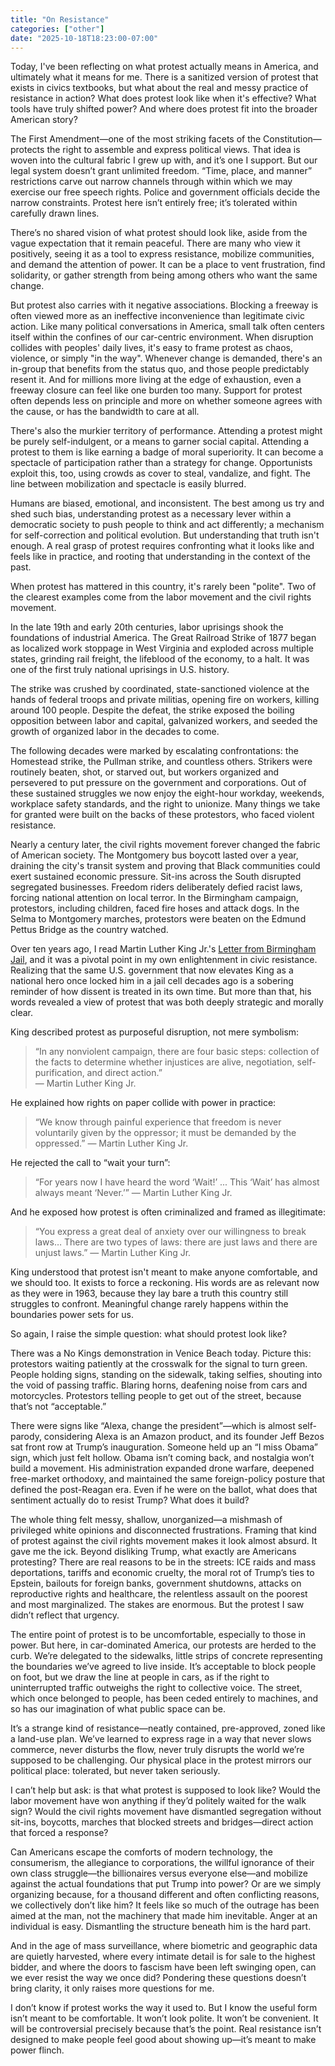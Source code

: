 ```yaml
---
title: "On Resistance"
categories: ["other"]
date: "2025-10-18T18:23:00-07:00"
---
```


Today, I've been reflecting on what protest actually means in America, and ultimately what it means for me. There is a sanitized version of protest that exists in civics textbooks, but what about the real and messy practice of resistance in action? What does protest look like when it's effective? What tools have truly shifted power? And where does protest fit into the broader American story?

The First Amendment—one of the most striking facets of the Constitution—protects the right to assemble and express political views. That idea is woven into the cultural fabric I grew up with, and it’s one I support. But our legal system doesn’t grant unlimited freedom. “Time, place, and manner” restrictions carve out narrow channels through within which we may exercise our free speech rights. Police and government officials decide the narrow constraints. Protest here isn’t entirely free; it’s tolerated within carefully drawn lines.

There’s no shared vision of what protest should look like, aside from the vague expectation that it remain peaceful. There are many who view it positively, seeing it as a tool to express resistance, mobilize communities, and demand the attention of power. It can be a place to vent frustration, find solidarity, or gather strength from being among others who want the same change.

But protest also carries with it negative associations. Blocking a freeway is often viewed more as an ineffective inconvenience than legitimate civic action. Like many political conversations in America, small talk often centers itself within the confines of our car-centric environment. When disruption collides with peoples' daily lives, it's easy to frame protest as chaos, violence, or simply "in the way". Whenever change is demanded, there's an in-group that benefits from the status quo, and those people predictably resent it. And for millions more living at the edge of exhaustion, even a freeway closure can feel like one burden too many. Support for protest often depends less on principle and more on whether someone agrees with the cause, or has the bandwidth to care at all.

There's also the murkier territory of performance. Attending a protest might be purely self-indulgent, or a means to garner social capital. Attending a protest to them is like earning a badge of moral superiority. It can become a spectacle of participation rather than a strategy for change. Opportunists exploit this, too, using crowds as cover to steal, vandalize, and fight. The line between mobilization and spectacle is easily blurred.

Humans are biased, emotional, and inconsistent. The best among us try and shed such bias, understanding protest as a necessary lever within a democratic society to push people to think and act differently; a mechanism for self-correction and political evolution. But understanding that truth isn't enough. A real grasp of protest requires confronting what it looks like and feels like in practice, and rooting that understanding in the context of the past.

When protest has mattered in this country, it's rarely been "polite". Two of the clearest examples come from the labor movement and the civil rights movement.

In the late 19th and early 20th centuries, labor uprisings shook the foundations of industrial America. The Great Railroad Strike of 1877 began as localized work stoppage in West Virginia and exploded across multiple states, grinding rail freight, the lifeblood of the economy, to a halt. It was one of the first truly national uprisings in U.S. history.

The strike was crushed by coordinated, state-sanctioned violence at the hands of federal troops and private militias, opening fire on workers, killing around 100 people. Despite the defeat, the strike exposed the boiling opposition between labor and capital, galvanized workers, and seeded the growth of organized labor in the decades to come.

The following decades were marked by escalating confrontations: the Homestead strike, the Pullman strike, and countless others. Strikers were routinely beaten, shot, or starved out, but workers organized and persevered to put pressure on the government and corporations. Out of these sustained struggles we now enjoy the eight-hour workday, weekends, workplace safety standards, and the right to unionize. Many things we take for granted were built on the backs of these protestors, who faced violent resistance.

Nearly a century later, the civil rights movement forever changed the fabric of American society. The Montgomery bus boycott lasted over a year, draining the city's transit system and proving that Black communities could exert sustained economic pressure. Sit-ins across the South disrupted segregated businesses. Freedom riders deliberately defied racist laws, forcing national attention on local terror. In the Birmingham campaign, protestors, including children, faced fire hoses and attack dogs. In the Selma to Montgomery marches, protestors were beaten on the Edmund Pettus Bridge as the country watched.

Over ten years ago, I read Martin Luther King Jr.'s [Letter from Birmingham Jail](https://www.csuchico.edu/iege/_assets/documents/susi-letter-from-birmingham-jail.pdf), and it was a pivotal point in my own enlightenment in civic resistance. Realizing that the same U.S. government that now elevates King as a national hero once locked him in a jail cell decades ago is a sobering reminder of how dissent is treated in its own time. But more than that, his words revealed a view of protest that was both deeply strategic and morally clear.

King described protest as purposeful disruption, not mere symbolism:

> “In any nonviolent campaign, there are four basic steps: collection of the facts to determine whether injustices are alive, negotiation, self-purification, and direct action.”  
> — Martin Luther King Jr.

He explained how rights on paper collide with power in practice:

> “We know through painful experience that freedom is never voluntarily given by the oppressor; it must be demanded by the oppressed.”
> — Martin Luther King Jr.

He rejected the call to “wait your turn”:

> “For years now I have heard the word ‘Wait!’ ... This ‘Wait’ has almost always meant ‘Never.’”
> — Martin Luther King Jr.

And he exposed how protest is often criminalized and framed as illegitimate:

> “You express a great deal of anxiety over our willingness to break laws… There are two types of laws: there are just laws and there are unjust laws.”
> — Martin Luther King Jr.

King understood that protest isn't meant to make anyone comfortable, and we should too. It exists to force a reckoning. His words are as relevant now as they were in 1963, because they lay bare a truth this country still struggles to confront. Meaningful change rarely happens within the boundaries power sets for us.

So again, I raise the simple question: what should protest look like?

There was a No Kings demonstration in Venice Beach today. Picture this: protestors waiting patiently at the crosswalk for the signal to turn green. People holding signs, standing on the sidewalk, taking selfies, shouting into the void of passing traffic. Blaring horns, deafening noise from cars and motorcycles. Protestors telling people to get out of the street, because that’s not “acceptable.”

There were signs like “Alexa, change the president”—which is almost self-parody, considering Alexa is an Amazon product, and its founder Jeff Bezos sat front row at Trump’s inauguration. Someone held up an “I miss Obama” sign, which just felt hollow. Obama isn’t coming back, and nostalgia won’t build a movement. His administration expanded drone warfare, deepened free-market orthodoxy, and maintained the same foreign-policy posture that defined the post-Reagan era. Even if he were on the ballot, what does that sentiment actually do to resist Trump? What does it build?

The whole thing felt messy, shallow, unorganized—a mishmash of privileged white opinions and disconnected frustrations. Framing that kind of protest against the civil rights movement makes it look almost absurd. It gave me the ick. Beyond disliking Trump, what exactly are Americans protesting? There are real reasons to be in the streets: ICE raids and mass deportations, tariffs and economic cruelty, the moral rot of Trump’s ties to Epstein, bailouts for foreign banks, government shutdowns, attacks on reproductive rights and healthcare, the relentless assault on the poorest and most marginalized. The stakes are enormous. But the protest I saw didn’t reflect that urgency.

The entire point of protest is to be uncomfortable, especially to those in power. But here, in car-dominated America, our protests are herded to the curb. We’re delegated to the sidewalks, little strips of concrete representing the boundaries we’ve agreed to live inside. It’s acceptable to block people on foot, but we draw the line at people in cars, as if the right to uninterrupted traffic outweighs the right to collective voice. The street, which once belonged to people, has been ceded entirely to machines, and so has our imagination of what public space can be.

It’s a strange kind of resistance—neatly contained, pre-approved, zoned like a land-use plan. We’ve learned to express rage in a way that never slows commerce, never disturbs the flow, never truly disrupts the world we’re supposed to be challenging. Our physical place in the protest mirrors our political place: tolerated, but never taken seriously.

I can’t help but ask: is that what protest is supposed to look like? Would the labor movement have won anything if they’d politely waited for the walk sign? Would the civil rights movement have dismantled segregation without sit-ins, boycotts, marches that blocked streets and bridges—direct action that forced a response?

Can Americans escape the comforts of modern technology, the consumerism, the allegiance to corporations, the willful ignorance of their own class struggle—the billionaires versus everyone else—and mobilize against the actual foundations that put Trump into power? Or are we simply organizing because, for a thousand different and often conflicting reasons, we collectively don’t like him? It feels like so much of the outrage has been aimed at the man, not the machinery that made him inevitable. Anger at an individual is easy. Dismantling the structure beneath him is the hard part.

And in the age of mass surveillance, where biometric and geographic data are quietly harvested, where every intimate detail is for sale to the highest bidder, and where the doors to fascism have been left swinging open, can we ever resist the way we once did? Pondering these questions doesn’t bring clarity, it only raises more questions for me.

I don’t know if protest works the way it used to. But I know the useful form isn’t meant to be comfortable. It won’t look polite. It won’t be convenient. It will be controversial precisely because that’s the point. Real resistance isn’t designed to make people feel good about showing up—it’s meant to make power flinch.
